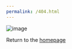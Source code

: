 ```yaml
---
permalink: /404.html
---
```

![image](https://th.bing.com/th/id/R.29ae1727a3de6ddc2157bbc6933de404?rik=CtJDUwnCe6xwwQ&pid=ImgRaw&r=0)

Return to the [homepage](https://hyper-stockfish.github.io/HyperStockfish-bot/) 
